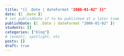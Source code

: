 ```yaml
---
title: "{{ .Date | dateFormat "2006-01-02" }}"
date: {{ .Date }}
# set publishDate if to be published at a later time
publishDate: {{ .Date | dateFormat "2006-01-02" }}
students: []
categories: ["blog"]
# [event], spotlight, etc
posts: []
draft: true
---
```


